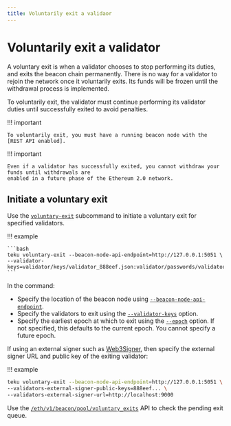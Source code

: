 ```yaml
---
title: Voluntarily exit a validaor
---
```


# Voluntarily exit a validator

A voluntary exit is when a validator chooses to stop performing its duties, and exits the beacon
chain permanently.
There is no way for a validator to rejoin the network once it voluntarily exits.
Its funds will be frozen until the withdrawal process is implemented.

To voluntarily exit, the validator must continue performing its validator duties until successfully
exited to avoid penalties.

!!! important

    To voluntarily exit, you must have a running beacon node with the [REST API enabled].

!!! important

    Even if a validator has successfully exited, you cannot withdraw your funds until withdrawals are
    enabled in a future phase of the Ethereum 2.0 network.

## Initiate a voluntary exit

Use the [`voluntary-exit`](../Reference/CLI/Subcommands/Voluntary-Exit.md) subcommand to initiate
a voluntary exit for specified validators.

!!! example

    ```bash
    teku voluntary-exit --beacon-node-api-endpoint=http://127.0.0.1:5051 \
    --validator-keys=validator/keys/validator_888eef.json:validator/passwords/validator_888eef.txt
    ```

In the command:

* Specify the location of the beacon node using
    [`--beacon-node-api-endpoint`](../Reference/CLI/Subcommands/Voluntary-Exit.md#beacon-node-api-endpoint).
* Specify the validators to exit using the
   [`--validator-keys`](../Reference/CLI/Subcommands/Voluntary-Exit.md#validator-keys) option.
* Specify the earliest epoch at which to exit using the [`--epoch`](../Reference/CLI/Subcommands/Voluntary-Exit.md#epoch)
    option. If not specified, this defaults to the current epoch. You cannot specify a future epoch.

If using an external signer such as [Web3Signer], then specify the external signer URL and
public key of the exiting validator:

!!! example

   ```bash
   teku voluntary-exit --beacon-node-api-endpoint=http://127.0.0.1:5051 \
   --validators-external-signer-public-keys=888eef... \
   --validators-external-signer-url=http://localhost:9000
   ```

Use the [`/eth/v1/beacon/pool/voluntary_exits`](https://consensys.github.io/teku/#operation/getEthV1BeaconPoolVoluntary_exits)
API to check the pending exit queue.

<!-- links -->
[Web3Signer]: https://docs.web3signer.consensys.net/en/latest/
[REST API enabled]: ../Reference/CLI/CLI-Syntax.md#rest-api-enabled
